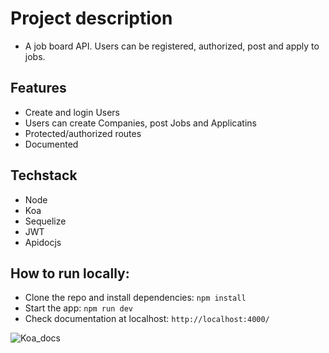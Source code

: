 # Project description
- A job board API. Users can be registered, authorized, post and apply to jobs.

## Features
- Create and login Users
- Users can create Companies, post Jobs and Applicatins
- Protected/authorized routes
- Documented

## Techstack
- Node
- Koa
- Sequelize
- JWT
- Apidocjs

## How to run locally:
- Clone the repo and install dependencies: `npm install`
- Start the app: `npm run dev`
- Check documentation at localhost: `http://localhost:4000/`

![Koa_docs](https://user-images.githubusercontent.com/47801291/166144342-11a9a1e0-7735-4415-b4f6-2dadbdaedc5b.jpg)
